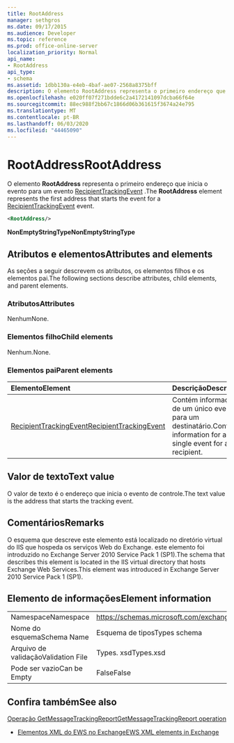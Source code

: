 ```yaml
---
title: RootAddress
manager: sethgros
ms.date: 09/17/2015
ms.audience: Developer
ms.topic: reference
ms.prod: office-online-server
localization_priority: Normal
api_name:
- RootAddress
api_type:
- schema
ms.assetid: 1dbb130a-e4eb-4baf-ae07-2568a8375bff
description: O elemento RootAddress representa o primeiro endereço que inicia o evento para um evento RecipientTrackingEvent.
ms.openlocfilehash: e020ff07f271bdde6c2a4172141097dcba66f64e
ms.sourcegitcommit: 88ec988f2bb67c1866d06b361615f3674a24e795
ms.translationtype: MT
ms.contentlocale: pt-BR
ms.lasthandoff: 06/03/2020
ms.locfileid: "44465090"
---
```

# <a name="rootaddress"></a><span data-ttu-id="2dad9-103">RootAddress</span><span class="sxs-lookup"><span data-stu-id="2dad9-103">RootAddress</span></span>

<span data-ttu-id="2dad9-104">O elemento **RootAddress** representa o primeiro endereço que inicia o evento para um evento [RecipientTrackingEvent](recipienttrackingevent.md) .</span><span class="sxs-lookup"><span data-stu-id="2dad9-104">The **RootAddress** element represents the first address that starts the event for a [RecipientTrackingEvent](recipienttrackingevent.md) event.</span></span> 
  
```xml
<RootAddress/>
```

 <span data-ttu-id="2dad9-105">**NonEmptyStringType**</span><span class="sxs-lookup"><span data-stu-id="2dad9-105">**NonEmptyStringType**</span></span>
## <a name="attributes-and-elements"></a><span data-ttu-id="2dad9-106">Atributos e elementos</span><span class="sxs-lookup"><span data-stu-id="2dad9-106">Attributes and elements</span></span>

<span data-ttu-id="2dad9-107">As seções a seguir descrevem os atributos, os elementos filhos e os elementos pai.</span><span class="sxs-lookup"><span data-stu-id="2dad9-107">The following sections describe attributes, child elements, and parent elements.</span></span>
  
### <a name="attributes"></a><span data-ttu-id="2dad9-108">Atributos</span><span class="sxs-lookup"><span data-stu-id="2dad9-108">Attributes</span></span>

<span data-ttu-id="2dad9-109">Nenhum</span><span class="sxs-lookup"><span data-stu-id="2dad9-109">None.</span></span>
  
### <a name="child-elements"></a><span data-ttu-id="2dad9-110">Elementos filho</span><span class="sxs-lookup"><span data-stu-id="2dad9-110">Child elements</span></span>

<span data-ttu-id="2dad9-111">Nenhum.</span><span class="sxs-lookup"><span data-stu-id="2dad9-111">None.</span></span>
  
### <a name="parent-elements"></a><span data-ttu-id="2dad9-112">Elementos pai</span><span class="sxs-lookup"><span data-stu-id="2dad9-112">Parent elements</span></span>

|<span data-ttu-id="2dad9-113">**Elemento**</span><span class="sxs-lookup"><span data-stu-id="2dad9-113">**Element**</span></span>|<span data-ttu-id="2dad9-114">**Descrição**</span><span class="sxs-lookup"><span data-stu-id="2dad9-114">**Description**</span></span>|
|:-----|:-----|
|[<span data-ttu-id="2dad9-115">RecipientTrackingEvent</span><span class="sxs-lookup"><span data-stu-id="2dad9-115">RecipientTrackingEvent</span></span>](recipienttrackingevent.md) <br/> |<span data-ttu-id="2dad9-116">Contém informações de um único evento para um destinatário.</span><span class="sxs-lookup"><span data-stu-id="2dad9-116">Contains information for a single event for a recipient.</span></span>  <br/> |
   
## <a name="text-value"></a><span data-ttu-id="2dad9-117">Valor de texto</span><span class="sxs-lookup"><span data-stu-id="2dad9-117">Text value</span></span>

<span data-ttu-id="2dad9-118">O valor de texto é o endereço que inicia o evento de controle.</span><span class="sxs-lookup"><span data-stu-id="2dad9-118">The text value is the address that starts the tracking event.</span></span>
  
## <a name="remarks"></a><span data-ttu-id="2dad9-119">Comentários</span><span class="sxs-lookup"><span data-stu-id="2dad9-119">Remarks</span></span>

<span data-ttu-id="2dad9-120">O esquema que descreve este elemento está localizado no diretório virtual do IIS que hospeda os serviços Web do Exchange. este elemento foi introduzido no Exchange Server 2010 Service Pack 1 (SP1).</span><span class="sxs-lookup"><span data-stu-id="2dad9-120">The schema that describes this element is located in the IIS virtual directory that hosts Exchange Web Services.This element was introduced in Exchange Server 2010 Service Pack 1 (SP1).</span></span>
  
## <a name="element-information"></a><span data-ttu-id="2dad9-121">Elemento de informações</span><span class="sxs-lookup"><span data-stu-id="2dad9-121">Element information</span></span>

|||
|:-----|:-----|
|<span data-ttu-id="2dad9-122">Namespace</span><span class="sxs-lookup"><span data-stu-id="2dad9-122">Namespace</span></span>  <br/> |https://schemas.microsoft.com/exchange/services/2006/types  <br/> |
|<span data-ttu-id="2dad9-123">Nome do esquema</span><span class="sxs-lookup"><span data-stu-id="2dad9-123">Schema Name</span></span>  <br/> |<span data-ttu-id="2dad9-124">Esquema de tipos</span><span class="sxs-lookup"><span data-stu-id="2dad9-124">Types schema</span></span>  <br/> |
|<span data-ttu-id="2dad9-125">Arquivo de validação</span><span class="sxs-lookup"><span data-stu-id="2dad9-125">Validation File</span></span>  <br/> |<span data-ttu-id="2dad9-126">Types. xsd</span><span class="sxs-lookup"><span data-stu-id="2dad9-126">Types.xsd</span></span>  <br/> |
|<span data-ttu-id="2dad9-127">Pode ser vazio</span><span class="sxs-lookup"><span data-stu-id="2dad9-127">Can be Empty</span></span>  <br/> |<span data-ttu-id="2dad9-128">False</span><span class="sxs-lookup"><span data-stu-id="2dad9-128">False</span></span>  <br/> |
   
## <a name="see-also"></a><span data-ttu-id="2dad9-129">Confira também</span><span class="sxs-lookup"><span data-stu-id="2dad9-129">See also</span></span>



[<span data-ttu-id="2dad9-130">Operação GetMessageTrackingReport</span><span class="sxs-lookup"><span data-stu-id="2dad9-130">GetMessageTrackingReport operation</span></span>](getmessagetrackingreport-operation.md)


- [<span data-ttu-id="2dad9-131">Elementos XML do EWS no Exchange</span><span class="sxs-lookup"><span data-stu-id="2dad9-131">EWS XML elements in Exchange</span></span>](ews-xml-elements-in-exchange.md)

